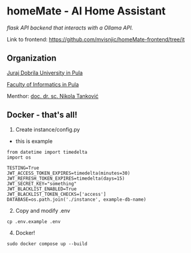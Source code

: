 # homeMate - AI Home Assistant

_flask API backend that interacts with a Ollama API._

Link to frontend: https://github.com/mvisnjic/homeMate-frontend/tree/it

## Organization

[Juraj Dobrila University in Pula](https://www.unipu.hr/)

[Faculty of Informatics in Pula](https://fipu.unipu.hr/fipu)

Menthor: [doc. dr. sc. Nikola Tanković](https://fipu.unipu.hr/fipu/nikola.tankovic)

## Docker - that's all!

1. Create instance/config.py

- this is example

```
from datetime import timedelta
import os

TESTING=True
JWT_ACCESS_TOKEN_EXPIRES=timedelta(minutes=30)
JWT_REFRESH_TOKEN_EXPIRES=timedelta(days=15)
JWT_SECRET_KEY="something"
JWT_BLACKLIST_ENABLED=True
JWT_BLACKLIST_TOKEN_CHECKS=['access']
DATABASE=os.path.join('./instance', example-db-name)
```

2. Copy and modify .env

```
cp .env.example .env
```

4. Docker!

```
sudo docker compose up --build
```
